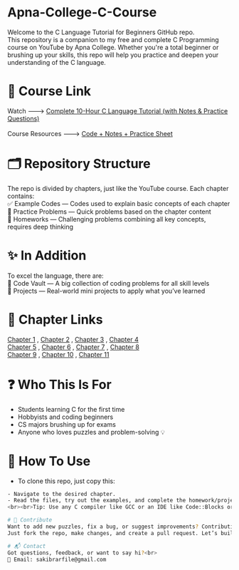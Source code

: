 # Apna-College-C-Course
Welcome to the C Language Tutorial for Beginners GitHub repo.<br>
This repository is a companion to my free and complete C Programming course on YouTube by Apna College. Whether you're a total beginner or brushing up your skills, this repo will help you practice and deepen your understanding of the C language.

# 🔗 Course Link
Watch ---> [Complete 10-Hour C Language Tutorial (with Notes & Practice Questions)](https://youtu.be/irqbmMNs2Bo?si=PvkHyuxhYqFLLe9e)<br><br>
Course Resources ---> [Code + Notes + Practice Sheet](https://drive.google.com/drive/folders/1SEfL7Yw3nJfVLToz9MAuAm2_NoCCk1qD)


# 🗂️ Repository Structure
The repo is divided by chapters, just like the YouTube course. Each chapter contains:<br>
    ✅ Example Codes — Codes used to explain basic concepts of each chapter<br>
    🧩 Practice Problems — Quick problems based on the chapter content<br>
    📝 Homeworks — Challenging problems combining all key concepts, requires deep thinking<br>

# ✨ In Addition
To excel the language, there are:<br>
    🔐 Code Vault — A big collection of coding problems for all skill levels<br>
    🚀 Projects — Real-world mini projects to apply what you’ve learned<br>

# 📎 Chapter Links
[Chapter 1](https://github.com/sakib-ar/Apna-College-C-Course/tree/main/Chapter%201%20-%20Variables%2C%20Data%20types%20%2B%20Input-Output) , [Chapter 2](https://github.com/sakib-ar/Apna-College-C-Course/tree/main/Chapter%202%20-%20Instructions%20%26%20Operators) , [Chapter 3](https://github.com/sakib-ar/Apna-College-C-Course/tree/main/Chapter%203%20-%20Conditional%20Statements) , [Chapter 4](https://github.com/sakib-ar/Apna-College-C-Course/tree/main/Chapter%204%20-%20Loop%20Control%20Statements)<br>
[Chapter 5]() , [Chapter 6]() , [Chapter 7]() , [Chapter 8]()<br>
[Chapter 9]() , [Chapter 10]() , [Chapter 11]()

# ❓ Who This Is For
- Students learning C for the first time
- Hobbyists and coding beginners
- CS majors brushing up for exams
- Anyone who loves puzzles and problem-solving 💡

# 📌 How To Use
- To clone this repo, just copy this:
```bash git clone https://github.com/C-Course.git
- Navigate to the desired chapter.
- Read the files, try out the examples, and complete the homework/projects.
<br><br>Tip: Use any C compiler like GCC or an IDE like Code::Blocks or VSCode.

# 🤝 Contribute
Want to add new puzzles, fix a bug, or suggest improvements? Contributions are welcome!<br>
Just fork the repo, make changes, and create a pull request. Let’s build this together!

# 📬 Contact
Got questions, feedback, or want to say hi?<br>
📧 Email: sakibrarfile@gmail.com